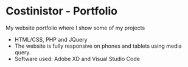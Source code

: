 # Costinistor - Portfolio

My website portfolio where I show some of my projects

* HTML/CSS, PHP and JQuery
* The website is fully responsive on phones and tablets using media query.
* Software used: Adobe XD and Visual Studio Code


